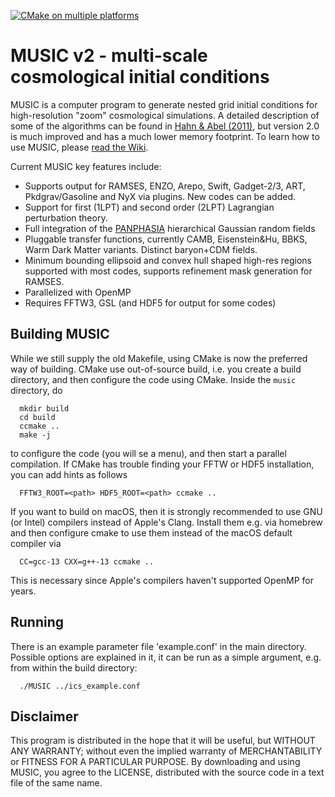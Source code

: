 [![CMake on multiple platforms](https://github.com/cosmo-sims/MUSIC/actions/workflows/cmake-multi-platform.yml/badge.svg)](https://github.com/cosmo-sims/MUSIC/actions/workflows/cmake-multi-platform.yml)

MUSIC v2 - multi-scale cosmological initial conditions
======================================================

MUSIC is a computer program to generate nested grid initial conditions for high-resolution "zoom" cosmological simulations. A detailed description of some of the algorithms can be found in [Hahn & Abel (2011)](http://arxiv.org/abs/1103.6031), but version 2.0 is much improved and has a much lower memory footprint. To learn how to use MUSIC, please [read the Wiki](https://github.com/cosmo-sims/music/wiki). 

Current MUSIC key features include:

- Supports output for RAMSES, ENZO, Arepo, Swift, Gadget-2/3, ART, Pkdgrav/Gasoline and NyX via plugins. New codes can be added.
- Support for first (1LPT) and second order (2LPT) Lagrangian perturbation theory.
- Full integration of the [PANPHASIA](https://arxiv.org/abs/1306.5968) hierarchical Gaussian random fields
- Pluggable transfer functions, currently CAMB, Eisenstein&Hu, BBKS, Warm Dark Matter variants. Distinct baryon+CDM fields.
- Minimum bounding ellipsoid and convex hull shaped high-res regions supported with most codes, supports refinement mask generation for RAMSES.
- Parallelized with OpenMP
- Requires FFTW3, GSL (and HDF5 for output for some codes)

## Building MUSIC
While we still supply the old Makefile, using CMake is now the preferred way of building. CMake use out-of-source build, i.e. you create a build directory, and then configure the code using CMake. Inside the `music` directory, do
```
  mkdir build
  cd build
  ccmake ..
  make -j
```
to configure the code (you will se a menu), and then start a parallel compilation. If CMake has trouble finding your FFTW or HDF5 installation, you can add hints as follows
```
  FFTW3_ROOT=<path> HDF5_ROOT=<path> ccmake ..
```
If you want to build on macOS, then it is strongly recommended to use GNU (or Intel) compilers instead of Apple's Clang. Install them e.g. via homebrew and then configure cmake to use them instead of the macOS default compiler via
```
  CC=gcc-13 CXX=g++-13 ccmake ..
```
This is necessary since Apple's compilers haven't supported OpenMP for years.


## Running
There is an example parameter file 'example.conf' in the main directory. Possible options are explained in it, it can be run as a simple argument, e.g. from within the build directory:
```
  ./MUSIC ../ics_example.conf
```


## Disclaimer
This program is distributed in the hope that it will be useful, but WITHOUT ANY WARRANTY; without even the implied warranty of MERCHANTABILITY or FITNESS FOR A PARTICULAR PURPOSE. By downloading and using MUSIC, you agree to the LICENSE, distributed with the source code in a text file of the same name.


